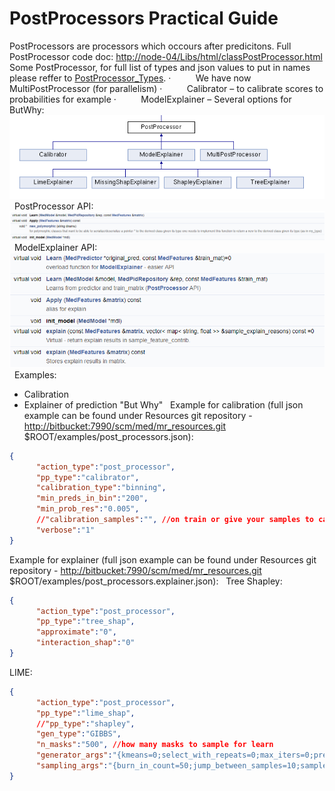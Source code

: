 # PostProcessors Practical Guide
PostProcessors are processors which occours after predicitons.
Full PostProcessor code doc: [http://node-04/Libs/html/classPostProcessor.html](http://node-04/Libs/html/classPostProcessor)
Some PostProcessor, for full list of types and json values to put in names please reffer to [PostProcessor_Types](http://node-04/Libs/html/PostProcessorh.html#a1dab070b8206be89206ff19f321a1cfc).
·          We have now MultiPostProcessor (for parallelism)
·          Calibrator – to calibrate scores to probabilities for example
·          ModelExplainer – Several options for ButWhy:
<img src="/attachments/11206670/11206674.png"/>
 
PostProcessor API:
<img src="/attachments/11206670/11206675.png"/>
 
ModelExplainer API:
<img src="/attachments/11206670/11206676.png"/>
 
Examples:
- Calibration
- Explainer of prediction "But Why"
 
Example for calibration (full json example can be found under Resources git repository - [http://bitbucket:7990/scm/med/mr_resources.git](http://bitbucket:7990/scm/med/mr_resources.git) $ROOT/examples/post_processors.json):
```json
{
	  "action_type":"post_processor",
	  "pp_type":"calibrator",
	  "calibration_type":"binning",
	  "min_preds_in_bin":"200",
	  "min_prob_res":"0.005",
	  //"calibration_samples":"", //on train or give your samples to calibrate on
	  "verbose":"1"
}
```
Example for explainer (full json example can be found under Resources git repository - [http://bitbucket:7990/scm/med/mr_resources.git](http://bitbucket:7990/scm/med/mr_resources.git) $ROOT/examples/post_processors.explainer.json):
 
Tree Shapley:
```json
{
	  "action_type":"post_processor",
	  "pp_type":"tree_shap",
	  "approximate":"0",
	  "interaction_shap":"0"
}
```
LIME:
```json
{
	  "action_type":"post_processor",
	  "pp_type":"lime_shap",
	  //"pp_type":"shapley",
	  "gen_type":"GIBBS",
	  "n_masks":"500", //how many masks to sample for learn
	  "generator_args":"{kmeans=0;select_with_repeats=0;max_iters=0;predictor_type=qrf;predictor_args={spread=0;type=categorial_entropy;learn_nthreads=40;predict_nthreads=40;ntrees=50;maxq=500;min_node=300;get_only_this_categ=-1};num_class_setup=n_categ;bin_settings={split_method=iterative_merge;min_bin_count=500;binCnt=150};selection_ratio=1.0}", //when using Gibbs, otherwise give GAN path here
	  "sampling_args":"{burn_in_count=50;jump_between_samples=10;samples_count=1;find_real_value_bin=1;use_cache=0}" //in GAN not needed
}
```
